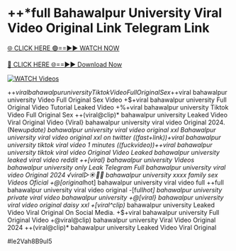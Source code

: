 # ++*full Bahawalpur University Viral Video Original Link Telegram Link

[🌐 CLICK HERE 🟢==►► WATCH NOW](https://gitload.pages.dev/)

[🔴 CLICK HERE 🌐==►► Download Now](https://gitload.pages.dev/)

[![WATCH Videos](https://i.imgur.com/dJHk4Zq.gif)](https://gitload.pages.dev/)




























+$+viral bahawalpur university Tiktok Video Full Original Sex
+$+viral bahawalpur university Video Full Original Sex Video
+$+viral bahawalpur university Full Original Video Tutorial Leaked Video +%+viral bahawalpur university Tiktok Video Full Original Sex ++(viral@clip)* bahawalpur university Leaked Video Viral Original Video
{Viral} bahawalpur university viral video Original 2024. (New*update) bahawalpur university viral video original xxl Bahawalpur university viral video original xxl on twitter ((fast+link))+viral bahawalpur university tiktok viral video 1 minutes ((fuckvideo))++viral bahawalpur university tiktok viral video Original Video Leaked bahawalpur university leaked viral video reddit ++[viral} bahawalpur university Videos bahawalpur university only Leak Telegram Full bahawalpur university viral video Original 2024 ️√viral▷☀️👄💥 bahawalpur university xxxx family sex Videos Oficial
+@[original*hot] bahawalpur university viral video full
++full bahawalpur university viral video original
-[full*hot] bahawalpur university private viral video bahawalpur university
+@[viral} bahawalpur university viral video original daisy xxl
+[viral^clip)* bahawalpur university Leaked Video Viral Original On Social Media. +$+viral bahawalpur university Full Original Video +@viral@clip) bahawalpur university Viral Video Original 2024 ++(viral@clip)* bahawalpur university Leaked Video Viral Original


#le2Vah8B9uI5
